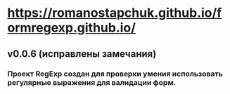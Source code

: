 # https://romanostapchuk.github.io/formregexp.github.io/
## v0.0.6 (исправлены замечания)
### Проект RegExp создан для проверки умения использовать регулярные выражения для валидации форм.